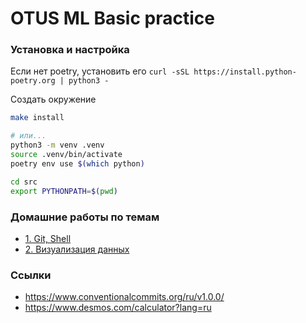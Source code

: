 # OTUS ML Basic practice


### Установка и настройка

Если нет poetry, установить его `curl -sSL https://install.python-poetry.org | python3 -`

Создать окружение


```bash
make install 

# или...
python3 -m venv .venv
source .venv/bin/activate
poetry env use $(which python)

cd src
export PYTHONPATH=$(pwd)
```

### Домашние работы по темам

- [1. Git, Shell](hw-1/)
- [2. Визуализация данных](hw-2/)

### Ссылки

* https://www.conventionalcommits.org/ru/v1.0.0/
* https://www.desmos.com/calculator?lang=ru

